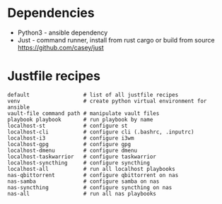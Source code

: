 # Dependencies

- Python3 - ansible dependency
- Just - command runner, install from rust cargo or build from source https://github.com/casey/just 

# Justfile recipes

```shell
default                 # list of all justfile recipes
venv                    # create python virtual environment for ansible
vault-file command path # manipulate vault files
playbook playbook       # run playbook by name
localhost-st            # configure st
localhost-cli           # configure cli (.bashrc, .inputrc)
localhost-i3            # configure i3wm
localhost-gpg           # configure gpg
localhost-dmenu         # configure dmenu
localhost-taskwarrior   # configure taskwarrior
localhost-syncthing     # configure syncthing
localhost-all           # run all localhost playbooks
nas-qbittorrent         # configure qbittorrent on nas
nas-samba               # configure samba on nas
nas-syncthing           # configure syncthing on nas
nas-all                 # run all nas playbooks
```
